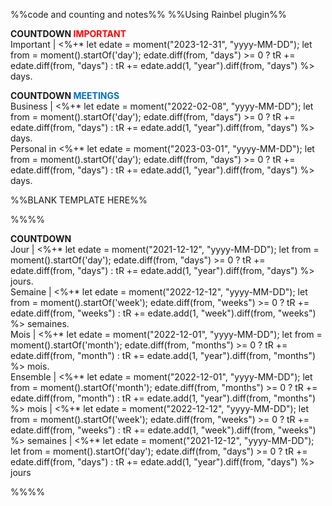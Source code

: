 %%code and counting and notes%%
%%Using Rainbel plugin%%


<p class="stickies";>
<b> COUNTDOWN <font color="#ff0000"><font color="#ff0000">IMPORTANT</font></font> </b><br>
Important  | <%+* let edate = moment("2023-12-31", "yyyy-MM-DD"); let from = moment().startOf('day'); edate.diff(from, "days") >= 0 ? tR += edate.diff(from, "days") : tR += edate.add(1, "year").diff(from, "days") %> days.</br>
<!-- --- -->
</p>

<p class="stickies";>
<b> COUNTDOWN <font color="#0070c0">MEETINGS</font> </b><br>
Business | <%+* let edate = moment("2022-02-08", "yyyy-MM-DD"); let from = moment().startOf('day'); edate.diff(from, "days") >= 0 ? tR += edate.diff(from, "days") : tR += edate.add(1, "year").diff(from, "days") %> days.</br>
 Personal in <%+* let edate = moment("2023-03-01", "yyyy-MM-DD"); let from = moment().startOf('day'); edate.diff(from, "days") >= 0 ? tR += edate.diff(from, "days") : tR += edate.add(1, "year").diff(from, "days") %> days.</br>
<!-- --- -->
</p>





%%BLANK TEMPLATE HERE%%

%%%%
<p class="stickies";>
<b> COUNTDOWN </b><br>
Jour | <%+* let edate = moment("2021-12-12", "yyyy-MM-DD"); let from = moment().startOf('day'); edate.diff(from, "days") >= 0 ? tR += edate.diff(from, "days") : tR += edate.add(1, "year").diff(from, "days") %> jours.</br>
Semaine | <%+* let edate = moment("2022-12-12", "yyyy-MM-DD"); let from = moment().startOf('week'); edate.diff(from, "weeks") >= 0 ? tR += edate.diff(from, "weeks") : tR += edate.add(1, "week").diff(from, "weeks") %> semaines.</br>
Mois | <%+* let edate = moment("2022-12-01", "yyyy-MM-DD"); let from = moment().startOf('month'); edate.diff(from, "months") >= 0 ? tR += edate.diff(from, "month") : tR += edate.add(1, "year").diff(from, "months") %> mois.</br>
Ensemble | <%+* let edate = moment("2022-12-01", "yyyy-MM-DD"); let from = moment().startOf('month'); edate.diff(from, "months") >= 0 ? tR += edate.diff(from, "month") : tR += edate.add(1, "year").diff(from, "months") %> mois | <%+* let edate = moment("2022-12-12", "yyyy-MM-DD"); let from = moment().startOf('week'); edate.diff(from, "weeks") >= 0 ? tR += edate.diff(from, "weeks") : tR += edate.add(1, "week").diff(from, "weeks") %> semaines | <%+* let edate = moment("2021-12-12", "yyyy-MM-DD"); let from = moment().startOf('day'); edate.diff(from, "days") >= 0 ? tR += edate.diff(from, "days") : tR += edate.add(1, "year").diff(from, "days") %> jours </br>
<!-- --- -->
</p>
%%%%
